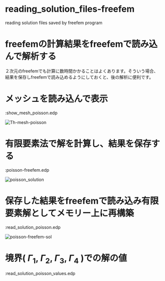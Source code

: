 # reading_solution_files-freefem
reading solution files saved by freefem program

# freefemの計算結果をfreefemで読み込んで解析する

２次元のfreefemでも計算に数時間かかることはよくあります。そういう場合、結果を保存しfreefemで読み込めるようにしておくと、後の解析に便利です。

# メッシュを読み込んで表示

:show_mesh_poisson.edp

![Th-mesh-poisson](https://user-images.githubusercontent.com/1296728/223427532-685b816f-3f5a-482a-9d38-6b7d7dcebf05.jpg)

# 有限要素法で解を計算し、結果を保存する

:poisson-freefem.edp

![poisson_solution](https://user-images.githubusercontent.com/1296728/223429539-c9643dde-75db-4943-8c94-311432a9e292.jpg)

# 保存した結果をfreefemで読み込み有限要素解としてメモリー上に再構築

:read_solution_poisson.edp

![poisson-freefem-sol](https://user-images.githubusercontent.com/1296728/223427786-db076877-f4cc-4d51-87cf-262b2f963f92.jpg)

# 境界( $\Gamma_1$, $\Gamma_2$, $\Gamma_3$, $\Gamma_4$ )での解の値

:read_solution_poisson_values.edp
